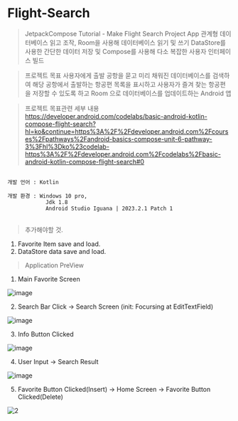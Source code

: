 # Flight-Search
>JetpackCompose Tutorial - Make Flight Search Project App
>관계형 데이터베이스 읽고 조작, Room을 사용해 데이터베이스 읽기 및 쓰기
>DataStore를 사용한 간단한 데이터 저장 및 Compose를 사용해 다소 복잡한 사용자 인터페이스 빌드

>프로젝트 목표
사용자에게 출발 공항을 묻고 미리 채워진 데이터베이스를 검색하여 해당 공항에서 출발하는 항공편 목록을 표시하고 사용자가 즐겨 찾는 항공편을 저장할 수 있도록 하고 Room 으로 데이터베이스를 업데이트하는 Android 앱

>프로젝트 목표관련 세부 내용
https://developer.android.com/codelabs/basic-android-kotlin-compose-flight-search?hl=ko&continue=https%3A%2F%2Fdeveloper.android.com%2Fcourses%2Fpathways%2Fandroid-basics-compose-unit-6-pathway-3%3Fhl%3Dko%23codelab-https%3A%2F%2Fdeveloper.android.com%2Fcodelabs%2Fbasic-android-kotlin-compose-flight-search#0

<pre>
<code>
개발 언어 : Kotlin</br>
개발 환경 : Windows 10 pro,
            Jdk 1.8
            Android Studio Iguana | 2023.2.1 Patch 1
</code>
</pre>

>추가해야할 것.
1. Favorite Item save and load.
2. DataStore data save and load.

>Application PreView

1. Main Favorite Screen

![image](https://github.com/hwisulee/weatherApp/assets/62528282/db410d0e-7b1c-4d98-afc1-5411fd71d65d)

2. Search Bar Click -> Search Screen (init: Focursing at EditTextField)

![image](https://github.com/hwisulee/weatherApp/assets/62528282/dd0fc272-02ae-4066-a4bf-5a05a7e13d15)

3. Info Button Clicked

![image](https://github.com/hwisulee/weatherApp/assets/62528282/ae78d49a-94a4-492e-89e0-0773f6a85069)

4. User Input -> Search Result

![image](https://github.com/hwisulee/weatherApp/assets/62528282/9529b191-e943-4fed-9dd6-ca2114a24c1b)

5. Favorite Button Clicked(Insert) -> Home Screen -> Favorite Button Clicked(Delete)

![2](https://github.com/hwisulee/Flight-Search/assets/62528282/5c1b25b5-67f0-4b53-9fdd-a0e6e0608f5a)